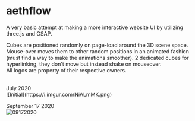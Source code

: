 # aethflow
A very basic attempt at making a more interactive website UI by utilizing three.js and GSAP. <br />

Cubes are positioned randomly on page-load around the 3D scene space. Mouse-over moves them to other random positions in an animated fashion (must find a way to make the animations smoother). 2 dedicated cubes for hyperlinking, they don't move but instead shake on mouseover. <br />
All logos are property of their respective owners.

<br />
July 2020 <br />
![Initial](https://i.imgur.com/NiALmMK.png) <br />

September 17 2020 <br />
![09172020](https://i.imgur.com/tNMr5No.png) <br />
